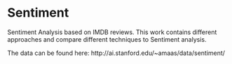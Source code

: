 # Sentiment
Sentiment Analysis based on IMDB reviews. 
This work contains different approaches and compare different techniques to Sentiment analysis.
<p>The data can be found here: http://ai.stanford.edu/~amaas/data/sentiment/</p>
